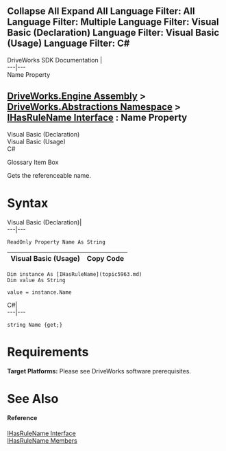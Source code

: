 Collapse All Expand All Language Filter: All  Language Filter: Multiple  Language Filter: Visual Basic (Declaration) Language Filter: Visual Basic (Usage) Language Filter: C#  
---  
DriveWorks SDK Documentation  |   
---|---  
Name Property   
  
[DriveWorks.Engine Assembly](topic2156.md) > [DriveWorks.Abstractions Namespace](topic5939.md) > [IHasRuleName Interface](topic5963.md) : Name Property  
---  
  
Visual Basic (Declaration)    
Visual Basic (Usage)    
C# 

Glossary Item Box

Gets the referenceable name. 

# Syntax

Visual Basic (Declaration)|   
---|---  
      
    
    ReadOnly Property Name As String  
  
Visual Basic (Usage)| Copy Code  
---|---  
      
    
    Dim instance As [IHasRuleName](topic5963.md)
    Dim value As String
     
    value = instance.Name  
  
C#|   
---|---  
      
    
    string Name {get;}  
  
# Requirements

**Target Platforms:** Please see DriveWorks software prerequisites.

# See Also

#### Reference

[IHasRuleName Interface](topic5963.md)   
[IHasRuleName Members](topic5964.md)


